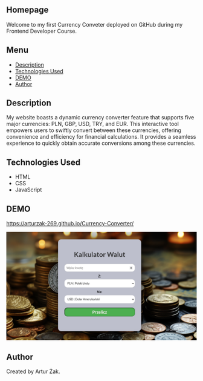 ## Homepage
Welcome to my first Currency Conveter deployed on GitHub during my Frontend Developer Course. 

## Menu
* [Description](#description)
* [Technologies Used](#technologies-used)
* [DEMO](#demo)
* [Author](#author)

## Description 
My website boasts a dynamic currency converter feature that supports five major currencies: PLN, GBP, USD, TRY, and EUR. This interactive tool empowers users to swiftly convert between these currencies, offering convenience and efficiency for financial calculations. It provides a seamless experience to quickly obtain accurate conversions among these currencies.

## Technologies Used
- HTML
- CSS
- JavaScript

## DEMO
https://arturzak-269.github.io/Currency-Converter/

![homepage](https://github.com/ArturZak-269/Currency-Converter/blob/main/images/Currency-Converter-demo.png?raw=true)

## Author
Created by Artur Żak.
